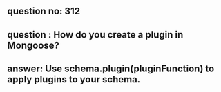 
      
## question no: 312

## question : How do you create a plugin in Mongoose?

## answer: Use schema.plugin(pluginFunction) to apply plugins to your schema.
      